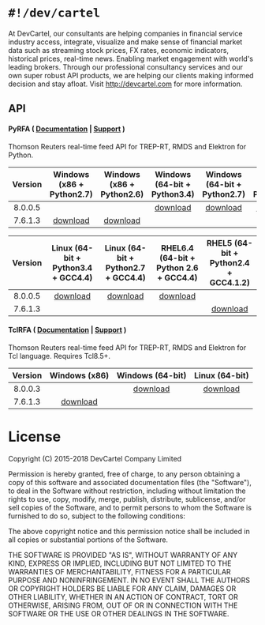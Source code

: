 `#!/dev/cartel`
===============
At DevCartel, our consultants are helping companies in financial service industry access, integrate, visualize and make sense of financial market data such as streaming stock prices, FX rates, economic indicators, historical prices, real-time news. Enabling market engagement with world's leading brokers. Through our professional consultancy services and our own super robust API products, we are helping our clients making informed decision and stay afloat. Visit http://devcartel.com for more information.

## API

#### PyRFA ( [Documentation](https://github.com/devcartel/api/blob/master/pyrfa/README.md#table-of-contents) |  [Support](https://github.com/devcartel/api/issues) )
Thomson Reuters real-time feed API for TREP-RT, RMDS and Elektron for Python.  

| Version | Windows (x86 + Python2.7) | Windows (x86 + Python2.6) | Windows (64-bit + Python3.4)| Windows (64-bit + Python2.7) | Windows (64-bit + Python2.6) |
|:-:|:-:|:-:|:-:|:-:|:-:|
| 8.0.0.5 | |  | [download](https://github.com/devcartel/api/releases/download/pyrfa8.0.0.5/pyrfa8.0.0.5-win32-x86_64-py34.zip) |  [download](https://github.com/devcartel/api/releases/download/pyrfa8.0.0.5/pyrfa8.0.0.5-win32-x86_64-py27.zip) | [download](https://github.com/devcartel/api/releases/download/pyrfa8.0.0.5/pyrfa8.0.0.5-win32-x86_64-py26.zip)  |
|  7.6.1.3 | [download](https://github.com/devcartel/api/releases/download/pyrfa7.6.1.3/pyrfa7.6.1.3-win32-x86-py27.zip)| [download](https://github.com/devcartel/api/releases/download/pyrfa7.6.1.3/pyrfa7.6.1.3-win32-x86-py26.zip) |   |  |  |

| Version | Linux (64-bit + Python3.4 + GCC4.4) | Linux (64-bit + Python2.7 + GCC4.4) | RHEL6.4 (64-bit + Python 2.6 + GCC4.4) | RHEL5 (64-bit + Python2.4 + GCC4.1.2)  |
|:-:|:-:|:-:|:-:|:-:|
| 8.0.0.5 | [download](https://github.com/devcartel/api/releases/download/pyrfa8.0.0.5/pyrfa8.0.0.5-linux-x86_64-py34.zip) | [download](https://github.com/devcartel/api/releases/download/pyrfa8.0.0.5/pyrfa8.0.0.5-linux-x86_64-py27.zip) | [download](https://github.com/devcartel/api/releases/download/pyrfa8.0.0.5/pyrfa8.0.0.5-rhel64-gcc447-x86_64-py26.zip) |   |
| 7.6.1.3 |   |   |   | [download](https://github.com/devcartel/api/releases/download/pyrfa7.6.1.3/pyrfa7.6.1.3-rhel5-gcc412-x86_64-py24.zip) |


#### TclRFA ( [Documentation](https://github.com/devcartel/api/blob/master/tclrfa/README.md#table-of-contents) |  [Support](https://github.com/devcartel/api/issues) )
Thomson Reuters real-time feed API for TREP-RT, RMDS and Elektron for Tcl language. Requires Tcl8.5+.

| Version | Windows (x86) | Windows (64-bit) | Linux (64-bit) |
|:-:|:-:|:-:|:-:|
| 8.0.0.3  |   | [download](https://github.com/devcartel/api/releases/download/tclrfa8.0.0.3/tclrfa8.0.0.3-win32-ix86_64.zip)  | [download](https://github.com/devcartel/api/releases/download/tclrfa8.0.0.3/tclrfa8.0.0.3-linux-x86_64.zip) |
| 7.6.1.3 | [download](https://github.com/devcartel/api/releases/download/tclrfa7.6.1.3/tclrfa7.6.1.3-win32-ix86.zip)  |   |   |

License
=======
Copyright (C) 2015-2018 DevCartel Company Limited

Permission is hereby granted, free of charge, to any person obtaining a copy of this software and associated documentation files (the "Software"), to deal in the Software without restriction, including without limitation the rights to use, copy, modify, merge, publish, distribute, sublicense, and/or sell copies of the Software, and to permit persons to whom the Software is furnished to do so, subject to the following conditions:

The above copyright notice and this permission notice shall be included in all copies or substantial portions of the Software.

THE SOFTWARE IS PROVIDED "AS IS", WITHOUT WARRANTY OF ANY KIND, EXPRESS OR IMPLIED, INCLUDING BUT NOT LIMITED TO THE WARRANTIES OF MERCHANTABILITY, FITNESS FOR A PARTICULAR PURPOSE AND NONINFRINGEMENT. IN NO EVENT SHALL THE AUTHORS OR COPYRIGHT HOLDERS BE LIABLE FOR ANY CLAIM, DAMAGES OR OTHER LIABILITY, WHETHER IN AN ACTION OF CONTRACT, TORT OR OTHERWISE, ARISING FROM, OUT OF OR IN CONNECTION WITH THE SOFTWARE OR THE USE OR OTHER DEALINGS IN THE SOFTWARE.
